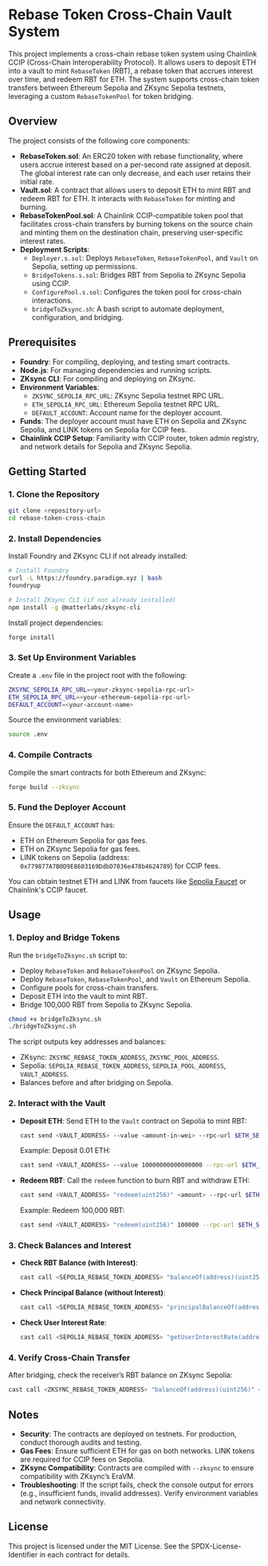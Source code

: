 # Rebase Token Cross-Chain Vault System

This project implements a cross-chain rebase token system using Chainlink CCIP (Cross-Chain Interoperability Protocol). It allows users to deposit ETH into a vault to mint `RebaseToken` (RBT), a rebase token that accrues interest over time, and redeem RBT for ETH. The system supports cross-chain token transfers between Ethereum Sepolia and ZKsync Sepolia testnets, leveraging a custom `RebaseTokenPool` for token bridging.

## Overview

The project consists of the following core components:

- **RebaseToken.sol**: An ERC20 token with rebase functionality, where users accrue interest based on a per-second rate assigned at deposit. The global interest rate can only decrease, and each user retains their initial rate.
- **Vault.sol**: A contract that allows users to deposit ETH to mint RBT and redeem RBT for ETH. It interacts with `RebaseToken` for minting and burning.
- **RebaseTokenPool.sol**: A Chainlink CCIP-compatible token pool that facilitates cross-chain transfers by burning tokens on the source chain and minting them on the destination chain, preserving user-specific interest rates.
- **Deployment Scripts**:
  - `Deployer.s.sol`: Deploys `RebaseToken`, `RebaseTokenPool`, and `Vault` on Sepolia, setting up permissions.
  - `BridgeTokens.s.sol`: Bridges RBT from Sepolia to ZKsync Sepolia using CCIP.
  - `ConfigurePool.s.sol`: Configures the token pool for cross-chain interactions.
  - `bridgeToZksync.sh`: A bash script to automate deployment, configuration, and bridging.

## Prerequisites

- **Foundry**: For compiling, deploying, and testing smart contracts.
- **Node.js**: For managing dependencies and running scripts.
- **ZKsync CLI**: For compiling and deploying on ZKsync.
- **Environment Variables**:
  - `ZKSYNC_SEPOLIA_RPC_URL`: ZKsync Sepolia testnet RPC URL.
  - `ETH_SEPOLIA_RPC_URL`: Ethereum Sepolia testnet RPC URL.
  - `DEFAULT_ACCOUNT`: Account name for the deployer account.
- **Funds**: The deployer account must have ETH on Sepolia and ZKsync Sepolia, and LINK tokens on Sepolia for CCIP fees.
- **Chainlink CCIP Setup**: Familiarity with CCIP router, token admin registry, and network details for Sepolia and ZKsync Sepolia.

## Getting Started

### 1. Clone the Repository

```bash
git clone <repository-url>
cd rebase-token-cross-chain
```

### 2. Install Dependencies

Install Foundry and ZKsync CLI if not already installed:

```bash
# Install Foundry
curl -L https://foundry.paradigm.xyz | bash
foundryup

# Install ZKsync CLI (if not already installed)
npm install -g @matterlabs/zksync-cli
```

Install project dependencies:

```bash
forge install
```

### 3. Set Up Environment Variables

Create a `.env` file in the project root with the following:

```bash
ZKSYNC_SEPOLIA_RPC_URL=<your-zksync-sepolia-rpc-url>
ETH_SEPOLIA_RPC_URL=<your-ethereum-sepolia-rpc-url>
DEFAULT_ACCOUNT=<your-account-name>
```

Source the environment variables:

```bash
source .env
```

### 4. Compile Contracts

Compile the smart contracts for both Ethereum and ZKsync:

```bash
forge build --zksync
```

### 5. Fund the Deployer Account

Ensure the `DEFAULT_ACCOUNT` has:

- ETH on Ethereum Sepolia for gas fees.
- ETH on ZKsync Sepolia for gas fees.
- LINK tokens on Sepolia (address: `0x779877A7B0D9E8603169DdbD7836e478b4624789`) for CCIP fees.

You can obtain testnet ETH and LINK from faucets like [Sepolia Faucet](https://sepolia.dev/) or Chainlink's CCIP faucet.

## Usage

### 1. Deploy and Bridge Tokens

Run the `bridgeToZksync.sh` script to:

- Deploy `RebaseToken` and `RebaseTokenPool` on ZKsync Sepolia.
- Deploy `RebaseToken`, `RebaseTokenPool`, and `Vault` on Ethereum Sepolia.
- Configure pools for cross-chain transfers.
- Deposit ETH into the vault to mint RBT.
- Bridge 100,000 RBT from Sepolia to ZKsync Sepolia.

```bash
chmod +x bridgeToZksync.sh
./bridgeToZksync.sh
```

The script outputs key addresses and balances:

- ZKsync: `ZKSYNC_REBASE_TOKEN_ADDRESS`, `ZKSYNC_POOL_ADDRESS`.
- Sepolia: `SEPOLIA_REBASE_TOKEN_ADDRESS`, `SEPOLIA_POOL_ADDRESS`, `VAULT_ADDRESS`.
- Balances before and after bridging on Sepolia.

### 2. Interact with the Vault

- **Deposit ETH**: Send ETH to the `Vault` contract on Sepolia to mint RBT:

  ```bash
  cast send <VAULT_ADDRESS> --value <amount-in-wei> --rpc-url $ETH_SEPOLIA_RPC_URL --account $DEFAULT_ACCOUNT
  ```

  Example: Deposit 0.01 ETH:

  ```bash
  cast send <VAULT_ADDRESS> --value 10000000000000000 --rpc-url $ETH_SEPOLIA_RPC_URL --account $DEFAULT_ACCOUNT
  ```

- **Redeem RBT**: Call the `redeem` function to burn RBT and withdraw ETH:
  ```bash
  cast send <VAULT_ADDRESS> "redeem(uint256)" <amount> --rpc-url $ETH_SEPOLIA_RPC_URL --account $DEFAULT_ACCOUNT
  ```
  Example: Redeem 100,000 RBT:
  ```bash
  cast send <VAULT_ADDRESS> "redeem(uint256)" 100000 --rpc-url $ETH_SEPOLIA_RPC_URL --account $DEFAULT_ACCOUNT
  ```

### 3. Check Balances and Interest

- **Check RBT Balance (with Interest)**:
  ```bash
  cast call <SEPOLIA_REBASE_TOKEN_ADDRESS> "balanceOf(address)(uint256)" <user-address> --rpc-url $ETH_SEPOLIA_RPC_URL
  ```
- **Check Principal Balance (without Interest)**:
  ```bash
  cast call <SEPOLIA_REBASE_TOKEN_ADDRESS> "principalBalanceOf(address)(uint256)" <user-address> --rpc-url $ETH_SEPOLIA_RPC_URL
  ```
- **Check User Interest Rate**:
  ```bash
  cast call <SEPOLIA_REBASE_TOKEN_ADDRESS> "getUserInterestRate(address)(uint256)" <user-address> --rpc-url $ETH_SEPOLIA_RPC_URL
  ```

### 4. Verify Cross-Chain Transfer

After bridging, check the receiver’s RBT balance on ZKsync Sepolia:

```bash
cast call <ZKSYNC_REBASE_TOKEN_ADDRESS> "balanceOf(address)(uint256)" <receiver-address> --rpc-url $ZKSYNC_SEPOLIA_RPC_URL
```

## Notes

- **Security**: The contracts are deployed on testnets. For production, conduct thorough audits and testing.
- **Gas Fees**: Ensure sufficient ETH for gas on both networks. LINK tokens are required for CCIP fees on Sepolia.
- **ZKsync Compatibility**: Contracts are compiled with `--zksync` to ensure compatibility with ZKsync’s EraVM.
- **Troubleshooting**: If the script fails, check the console output for errors (e.g., insufficient funds, invalid addresses). Verify environment variables and network connectivity.

## License

This project is licensed under the MIT License. See the SPDX-License-Identifier in each contract for details.
